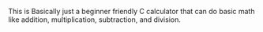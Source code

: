 This is Basically just a beginner friendly C calculator that can do basic math like addition, multiplication, subtraction, and division. 
